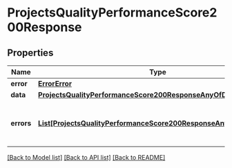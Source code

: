 # ProjectsQualityPerformanceScore200Response

## Properties
Name | Type | Description | Notes
------------ | ------------- | ------------- | -------------
**error** | [**ErrorError**](ErrorError.md) |  | [optional] 
**data** | [**ProjectsQualityPerformanceScore200ResponseAnyOfData**](ProjectsQualityPerformanceScore200ResponseAnyOfData.md) |  | [optional] 
**errors** | [**List[ProjectsQualityPerformanceScore200ResponseAnyOfErrorsInner]**](ProjectsQualityPerformanceScore200ResponseAnyOfErrorsInner.md) | Array of errors for any failing translation ids | [optional] 

[[Back to Model list]](../README.md#documentation-for-models) [[Back to API list]](../README.md#documentation-for-api-endpoints) [[Back to README]](../README.md)


